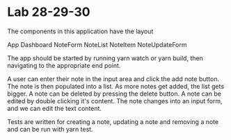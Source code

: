 # Lab 28-29-30

The components in this application have the layout

App
  Dashboard
    NoteForm
    NoteList
      NoteItem
        NoteUpdateForm

The app should be started by running yarn watch or yarn build, then navigating to the appropriate end point.

A user can enter their note in the input area and click the add note button. The note is then populated into a list. As more notes get added, the list gets bigger. A note can be deleted by pressing the delete button. A note can be edited by double clicking it's content. The note changes into an input form, and we can edit the text content.

Tests are written for creating a note, updating a note and removing a note and can be run with yarn test.
